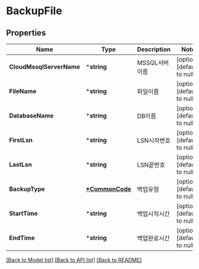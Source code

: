 # BackupFile

## Properties
Name | Type | Description | Notes
------------ | ------------- | ------------- | -------------
**CloudMssqlServerName** | ***string** | MSSQL서버이름 | [optional] [default to null]
**FileName** | ***string** | 파일이름 | [optional] [default to null]
**DatabaseName** | ***string** | DB이름 | [optional] [default to null]
**FirstLsn** | ***string** | LSN시작번호 | [optional] [default to null]
**LastLsn** | ***string** | LSN끝번호 | [optional] [default to null]
**BackupType** | **[*CommonCode](CommonCode.md)** | 백업유형 | [optional] [default to null]
**StartTime** | ***string** | 백업시작시간 | [optional] [default to null]
**EndTime** | ***string** | 백업완료시간 | [optional] [default to null]

[[Back to Model list]](../README.md#documentation-for-models) [[Back to API list]](../README.md#documentation-for-api-endpoints) [[Back to README]](../README.md)


